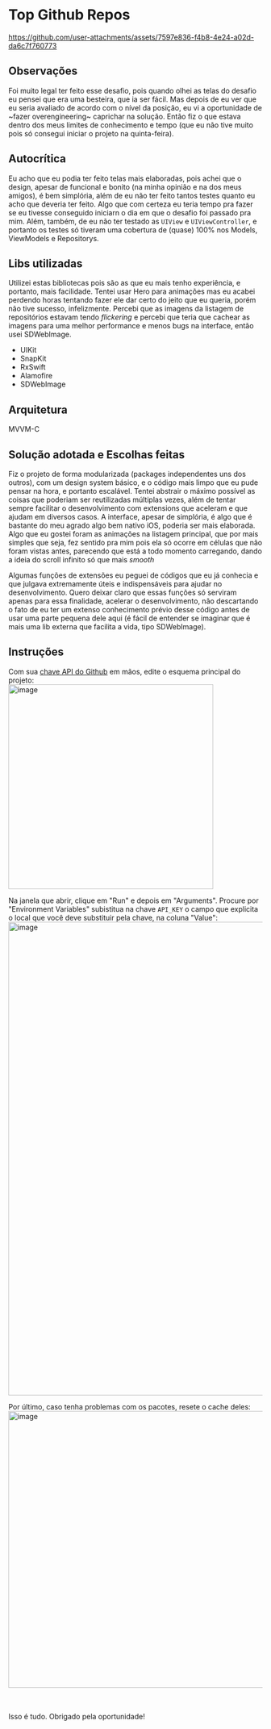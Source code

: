 # Top Github Repos


https://github.com/user-attachments/assets/7597e836-f4b8-4e24-a02d-da6c7f760773



## Observações
Foi muito legal ter feito esse desafio, pois quando olhei as telas do desafio eu pensei que era uma besteira, que ia ser fácil.
Mas depois de eu ver que eu seria avaliado de acordo com o nível da posição, eu vi a oportunidade de ~fazer overengineering~ caprichar
na solução. Então fiz o que estava dentro dos meus limites de conhecimento e tempo (que eu não tive muito pois só consegui iniciar
o projeto na quinta-feira).

## Autocrítica
Eu acho que eu podia ter feito telas mais elaboradas, pois achei que o design, apesar de funcional e bonito (na minha opinião e na dos meus amigos),
é bem simplória, além de eu não ter feito tantos testes quanto eu acho que deveria ter feito. Algo que com certeza eu teria tempo pra fazer se
eu tivesse conseguido iniciarn o dia em que o desafio foi passado pra mim. Além, também, de eu não ter testado as `UIView` e `UIViewController`,
e portanto os testes só tiveram uma cobertura de (quase) 100% nos Models, ViewModels e Repositorys.

## Libs utilizadas
Utilizei estas bibliotecas pois são as que eu mais tenho experiência, e portanto, mais facilidade.
Tentei usar Hero para animações mas eu acabei perdendo horas tentando fazer ele dar certo do jeito que eu queria,
porém não tive sucesso, infelizmente. Percebi que as imagens da listagem de repositórios estavam tendo _flickering_
e percebi que teria que cachear as imagens para uma melhor performance e menos bugs na interface, então usei SDWebImage.

- UIKit
- SnapKit
- RxSwift
- Alamofire
- SDWebImage

## Arquitetura
MVVM-C

## Solução adotada e Escolhas feitas
Fiz o projeto de forma modularizada (packages independentes uns dos outros), com um design system básico, e o código mais limpo
que eu pude pensar na hora, e portanto escalável. Tentei abstrair o máximo possível as coisas que poderiam ser reutilizadas múltiplas vezes, além de
tentar sempre facilitar o desenvolvimento com extensions que aceleram e que ajudam em diversos casos. A interface, apesar de simplória, é algo que
é bastante do meu agrado algo bem nativo iOS, poderia ser mais elaborada. Algo que eu gostei foram as animações na listagem principal, que por mais simples que seja, fez sentido pra mim pois ela só ocorre em células que não foram vistas antes, parecendo que está a todo momento carregando, dando a ideia do scroll infinito só que mais _smooth_ 

Algumas funções de extensões eu peguei de códigos que eu já conhecia e que julgava extremamente úteis e indispensáveis para ajudar no desenvolvimento.
Quero deixar claro que essas funções só serviram apenas para essa finalidade, acelerar o desenvolvimento, não descartando o fato de eu ter um extenso 
conhecimento prévio desse código antes de usar uma parte pequena dele aqui (é fácil de entender se imaginar que é mais uma lib externa que facilita 
a vida, tipo SDWebImage). 

## Instruções
Com sua [chave API do Github](https://docs.github.com/en/rest?apiVersion=2022-11-28) em mãos, edite o esquema principal do projeto:
<br>
<img width="406" alt="image" src="https://github.com/user-attachments/assets/8ada83c5-f2c7-464f-93f0-306c377143a6">
<br>

Na janela que abrir, clique em "Run" e depois em "Arguments". Procure por "Environment Variables" subistitua na chave `API_KEY` o campo que explicita o local que
você deve substituir pela chave, na coluna "Value":
<br>
<img width="939" alt="image" src="https://github.com/user-attachments/assets/eecbe3c9-d7b9-4f59-85c7-5ec93257e689">
<br>

Por último, caso tenha problemas com os pacotes, resete o cache deles:
<img width="549" alt="image" src="https://github.com/user-attachments/assets/11d5a720-4703-42b0-917e-932544fd9562">
<br>
<br>
<br>

Isso é tudo. Obrigado pela oportunidade!




